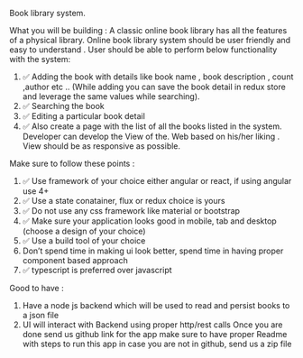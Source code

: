 Book library system. 

What you will be building :
A classic online book library has all the features of a physical library. Online book library system should be user friendly and easy to understand . User should be able to perform below functionality with the system: 

1. ✅ Adding the book with details like book name , book description , count ,author etc ..  (While adding you can save the book detail in redux store and leverage the same values while searching).
2. ✅ Searching the book
3. ✅ Editing a particular book detail
4. ✅ Also create a page with the list of all the books listed in the system.
Developer can develop the View of the. Web based on his/her liking . View should be as responsive as possible.

Make sure to follow these points :
1. ✅ Use framework of your choice either angular or react, if using angular use 4+
2. ✅ Use a state conatainer, flux or redux choice is yours
3. ✅ Do not use any css framework like material or bootstrap
4. ✅ Make sure your application looks good in mobile, tab and desktop (choose a design of your choice)
5. ✅ Use a build tool of your choice
6. Don’t spend time in making ui look better, spend time in having proper component based approach
7. ✅ typescript is preferred over javascript


Good to have :
1. Have a node js backend which will be used to read and persist books to a json file
2. UI will interact with Backend using proper http/rest calls
Once you are done send us github link for the app make sure to have proper Readme with steps to run this app
in case you are not in github, send us a zip file
